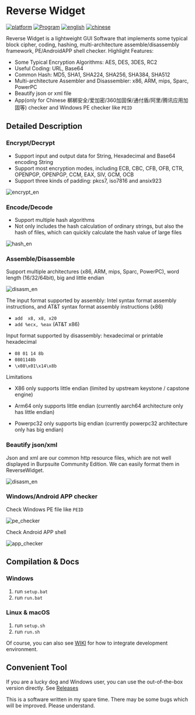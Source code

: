# Reverse Widget

[![platform](https://img.shields.io/badge/Platform-Windows%20%7C%20macOS%20%7C%20Linux-blue?style=flat-square)](#) [![Program](https://img.shields.io/github/languages/count/liyansong2018/ReverseWidget?style=flat-square)](#) [![english](https://img.shields.io/badge/English(US)-100%25-blue?style=flat-square)](#) [![chinese](https://img.shields.io/badge/简体中文-60%25-blue?style=flat-square)](https://github.com/liyansong2018/ReverseWidget/blob/master/README_zh.md)

Reverse Widget is a lightweight GUI Software that implements some typical  block cipher,  coding, hashing, multi-architecture assemble/disassembly framework, PE/AndroidAPP shell checker. Highlight Features:

- Some Typical Encryption Algorithms: AES, DES, 3DES, RC2
- Useful Coding: URL, Base64
- Common Hash: MD5, SHA1, SHA224, SHA256, SHA384, SHA512
- Multi-architecture Assembler and Disassembler: x86, ARM, mips, Sparc, PowerPC
- Beautify json or xml file
- App(only for Chinese 梆梆安全/爱加密/360加固保/通付盾/阿里/腾讯应用加固等) checker and Windows PE checker like `PEID`

## Detailed Description

### Encrypt/Decrypt

- Support input and output data for String, Hexadecimal and Base64 encoding String
- Support most encryption modes, including ECB, CBC, CFB, OFB, CTR, OPENPGP, OPENPGP, CCM, EAX, SIV, GCM, OCB
- Support three kinds of padding: pkcs7, iso7816 and ansix923

![encrypt_en](images/encrypt_en.png)



### Encode/Decode

- Support multiple hash algorithms
- Not only includes the hash calculation of ordinary strings, but also the hash of files, which can quickly calculate the hash value of large files

![hash_en](images/hash_en.png)



### Assemble/Disassemble

Support multiple architectures (x86, ARM, mips, Sparc, PowerPC), word length (16/32/64bit), big and little endian

![disasm_en](images/disasm_en.png)

The input format supported by assembly: Intel syntax format assembly instructions, and AT&T syntax format assembly instructions (x86)

- `add  x8, x8, x20`
- `add %ecx, %eax` (AT&T x86)

Input format supported by disassembly: hexadecimal or printable hexadecimal

- `08 01 14 8b`   
- `0801148b`
- `\x08\x01\x14\x8b`

Limitations

- X86 only supports little endian (limited by upstream keystone / capstone engine)

- Arm64 only supports little endian (currently aarch64 architecture only has little endian)

- Powerpc32 only supports big endian (currently powerpc32 architecture only has big endian)

### Beautify json/xml
Json and xml are our common http resource files, which are not well displayed in Burpsuite Community Edition. We can easily format them in ReverseWidget.

![disasm_en](images/format.png)

### Windows/Android APP checker

Check Windows PE file like `PEID`

![pe_checker](images/pe_checker.png)

Check Android APP shell

![app_checker](images/app_checker.png)

## Compilation & Docs

### Windows

1. run `setup.bat`
2. run `run.bat`

### Linux & macOS

1. run `setup.sh`
2. run `run.sh`

Of course, you can also see [WIKI](https://github.com/liyansong2018/ReverseWidget/wiki/%E5%BC%80%E5%8F%91%E7%8E%AF%E5%A2%83%E6%90%AD%E5%BB%BA) for how to integrate development environment. 

## Convenient Tool

If you are a lucky dog and Windows user, you can use the out-of-the-box version directly. See [Releases](https://github.com/liyansong2018/ReverseWidget/releases)

This is a software written in my spare time. There may be some bugs which will be improved. Please understand.
